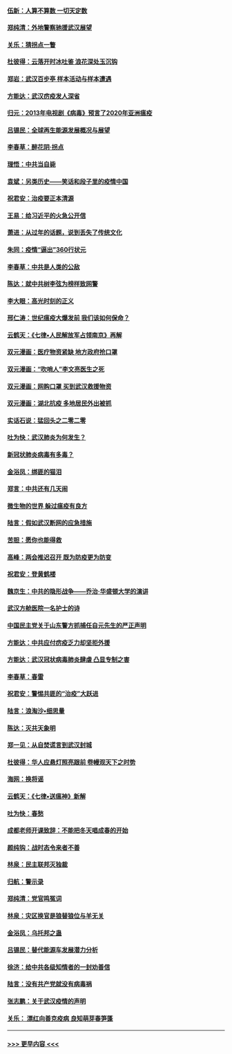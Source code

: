 #### [伍新：人算不算数 一切天定数](../pages/nsc993/n11893372.md?t=02251202) 
#### [郑纯清：外地警察驰援武汉展望](../pages/nsc993/n11893115.md?t=02251202) 
#### [关乐：猜拐点一瞥](../pages/nsc993/n11893020.md?t=02251202) 
#### [杜彼得：云落开时冰吐鉴 浪花深处玉沉钩](../pages/nsc993/n11892107.md?t=02251202) 
#### [郑岩：武汉百步亭 样本活动与样本遭遇](../pages/nsc993/n11892310.md?t=02251202) 
#### [方能达：武汉疠疫发人深省](../pages/nsc993/n11891376.md?t=02251202) 
#### [归元：2013年电视剧《病毒》预言了2020年亚洲瘟疫](../pages/nsc993/n11891126.md?t=02251202) 
#### [吕锡民：全球再生能源发展概况与展望](../pages/nsc993/n11890613.md?t=02251202) 
#### [李春草：醉花阴·拐点](../pages/nsc993/n11890567.md?t=02251202) 
#### [理悟：中共当自毙](../pages/nsc993/n11890559.md?t=02251202) 
#### [袁斌：另类历史——笑话和段子里的疫情中国](../pages/nsc993/n11889243.md?t=02251202) 
#### [祝君安：治疫要正本清源](../pages/nsc993/n11889085.md?t=02251202) 
#### [王易：给习近平的火急公开信](../pages/nsc993/n11888225.md?t=02251202) 
#### [萧进：从过年的话题，说到丢失了传统文化](../pages/nsc993/n11887732.md?t=02251202) 
#### [朱同：疫情“逼出”360行状元](../pages/nsc993/n11887678.md?t=02251202) 
#### [李春草：中共是人类的公敌](../pages/nsc993/n11887656.md?t=02251202) 
#### [陈达：就中共树李弦为榜样致网警](../pages/nsc993/n11887625.md?t=02251202) 
#### [李大眼：高光时刻的正义](../pages/nsc993/n11887585.md?t=02251202) 
#### [邢仁涛：世纪瘟疫大爆发前 我们该如何保命？](../pages/nsc993/n11887535.md?t=02251202) 
#### [云鹤天：《七律▪人民解放军占领南京》再解](../pages/nsc993/n11887524.md?t=02251202) 
#### [双元漫画：医疗物资紧缺 地方政府抢口罩](../pages/nsc993/n11884744.md?t=02251202) 
#### [双元漫画：“吹哨人”李文亮医生之死](../pages/nsc993/n11884705.md?t=02251202) 
#### [双元漫画：网购口罩 买到武汉救援物资](../pages/nsc993/n11884670.md?t=02251202) 
#### [双元漫画：湖北抗疫 多地居民外出被抓](../pages/nsc993/n11884643.md?t=02251202) 
#### [实话石说：猛回头之二零二零](../pages/nsc993/n11883968.md?t=02251202) 
#### [吐为快：武汉肺炎为何发生？](../pages/nsc993/n11882180.md?t=02251202) 
#### [新冠状肺炎病毒有多毒？](../pages/nsc993/n11881790.md?t=02251202) 
#### [金浴凤：绑匪的猫泪](../pages/nsc993/n11880664.md?t=02251202) 
#### [郑言：中共还有几天闹](../pages/nsc993/n11880645.md?t=02251202) 
#### [微生物的世界 躲过瘟疫有良方](../pages/nsc993/n11880492.md?t=02251202) 
#### [陆言：假如武汉断网的应急措施](../pages/nsc993/n11880619.md?t=02251202) 
#### [苦胆：愿你也能得救](../pages/nsc993/n11880601.md?t=02251202) 
#### [高峰：两会推迟召开  既为防疫更为防变](../pages/nsc993/n11879977.md?t=02251202) 
#### [祝君安：登黄鹤楼](../pages/nsc993/n11880583.md?t=02251202) 
#### [魏京生：中共的隐形战争——乔治‧华盛顿大学的演讲](../pages/nsc993/n11879765.md?t=02251202) 
#### [武汉方舱医院一名护士的诗](../pages/nsc993/n11878480.md?t=02251202) 
#### [中国民主党关于山东警方抓捕任自元先生的严正声明](../pages/nsc993/n11877506.md?t=02251202) 
#### [方能达：中共应付疠疫乏力却坚拒外援](../pages/nsc993/n11877497.md?t=02251202) 
#### [方能达：武汉冠状病毒肺炎肆虐 凸显专制之害](../pages/nsc993/n11877475.md?t=02251202) 
#### [李春草：春雷](../pages/nsc993/n11876287.md?t=02251202) 
#### [祝君安：警惕共匪的“治疫”大跃进](../pages/nsc993/n11876084.md?t=02251202) 
#### [陆言：浪淘沙•细思量](../pages/nsc993/n11876071.md?t=02251202) 
#### [陈达：灭共天象明](../pages/nsc993/n11876063.md?t=02251202) 
#### [郑一见：从自焚谎言到武汉封城](../pages/nsc993/n11875621.md?t=02251202) 
#### [杜彼得：华人应悬灯照亮跟前 卷幔观天下之时势](../pages/nsc993/n11874822.md?t=02251202) 
#### [海网：换将谣](../pages/nsc993/n11873712.md?t=02251202) 
#### [云鹤天：《七律▪送瘟神》新解](../pages/nsc993/n11873598.md?t=02251202) 
#### [吐为快：春愁](../pages/nsc993/n11872801.md?t=02251202) 
#### [成都老师开课致辞：不能把冬天唱成春的开始](../pages/nsc993/n11872653.md?t=02251202) 
#### [颜纯钩：战时态令来者不善](../pages/nsc993/n11872011.md?t=02251202) 
#### [林泉：民主联邦灭独裁](../pages/nsc993/n11870998.md?t=02251202) 
#### [归航：警示录](../pages/nsc993/n11870963.md?t=02251202) 
#### [郑纯清：党官鸣冤词](../pages/nsc993/n11870938.md?t=02251202) 
#### [林泉：灾区换官是狼替狼位与羊无关](../pages/nsc993/n11870896.md?t=02251202) 
#### [金浴凤：乌托邦之蛊](../pages/nsc993/n11870879.md?t=02251202) 
#### [吕锡民：替代能源车发展潜力分析](../pages/nsc993/n11870656.md?t=02251202) 
#### [徐济：给中共各级知情者的一封劝善信](../pages/nsc993/n11868561.md?t=02251202) 
#### [陆言：没有共产党就没有病毒祸](../pages/nsc993/n11868232.md?t=02251202) 
#### [张志鹏：关于武汉疫情的声明](../pages/nsc993/n11867182.md?t=02251202) 
#### [关乐： 漂红向善克疫病 良知萌芽春笋蓬](../pages/nsc993/n11865710.md?t=02251202) 

----
#### [ >>> 更早内容 <<< ](../indexes/nsc993-earlier.md)
